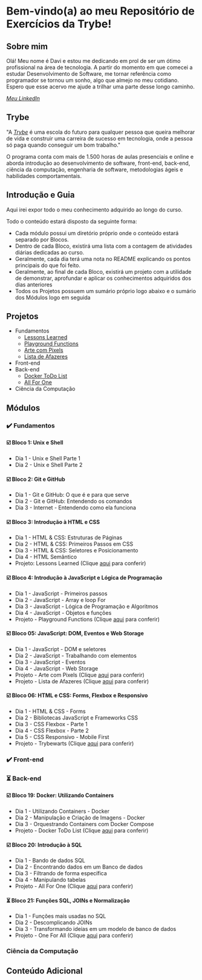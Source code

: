 # Bem-vindo(a) ao meu Repositório de Exercícios da Trybe!

## Sobre mim

Olá! Meu nome é Davi e estou me dedicando em prol de ser um ótimo profissional na área de tecnologia. A partir do momento em que comecei a estudar Desenvolvimento de Software,  me tornar referência como programador se tornou um sonho, algo que almejo no meu cotidiano. Espero que esse acervo me ajude a trilhar uma parte desse longo caminho.

_[Meu LinkedIn](https://www.linkedin.com/in/dvfreitas/)_

## Trybe

"A _[Trybe](https://www.betrybe.com)_ é uma escola do futuro para qualquer pessoa que queira melhorar de vida e construir uma carreira de sucesso em tecnologia, onde a pessoa só paga quando conseguir um bom trabalho."

O programa conta com mais de 1.500 horas de aulas presenciais e online e aborda introdução ao desenvolvimento de software, front-end, back-end, ciência da computação, engenharia de software, metodologias ágeis e habilidades comportamentais.

## Introdução e Guia

Aqui irei expor todo o meu conhecimento adquirido ao longo do curso.

Todo o conteúdo estará disposto da seguinte forma:
  * Cada módulo possui um diretório próprio onde o conteúdo estará separado por Blocos.
  * Dentro de cada Bloco, existirá uma lista com a contagem de atividades diárias dedicadas ao curso.
  * Geralmente, cada dia terá uma nota no README explicando os pontos principais do que foi feito.
  * Geralmente, ao final de cada Bloco, existirá um projeto com a utilidade de demonstrar, aprofundar e aplicar os conhecimentos adquiridos dos dias anteriores
  * Todos os Projetos possuem um sumário próprio logo abaixo e o sumário dos Módulos logo em seguida

## Projetos
  
  - Fundamentos
      - [Lessons Learned](https://github.com/davifreitas1/sd-017-project-lessons-learned)
      - [Playground Functions](https://github.com/davifreitas1/sd-17-playground-functions)
      - [Arte com Pixels](https://github.com/davifreitas1/sd-17-project-pixels-art)
      - [Lista de Afazeres](https://github.com/davifreitas1/sd-17-project-todo-list)
  - Front-end
  - Back-end
      - [Docker ToDo List](https://github.com/davifreitas1/sd-17-project-docker-todo-list)
      - [All For One](https://github.com/davifreitas1/sd-17-project-all-for-one)
  - Ciência da Computação

## Módulos

### ✔️ Fundamentos
  
  #### ☑️ Bloco 1: Unix e Shell
  * Dia 1 - Unix e Shell Parte 1
  * Dia 2 - Unix e Shell Parte 2
  
  #### ☑️ Bloco 2: Git e GitHub
  * Dia 1 - Git e GitHub: O que é e para que serve
  * Dia 2 - Git e GitHub: Entendendo os comandos
  * Dia 3 - Internet - Entendendo como ela funciona
  
  #### ☑️ Bloco 3: Introdução à HTML e CSS
  * Dia 1 - HTML & CSS: Estruturas de Páginas
  * Dia 2 - HTML & CSS: Primeiros Passos em CSS
  * Dia 3 - HTML & CSS: Seletores e Posicionamento
  * Dia 4 - HTML Semântico
  * Projeto: Lessons Learned (Clique [aqui](https://github.com/davifreitas1/sd-017-project-lessons-learned) para conferir)
  
  #### ☑️ Bloco 4: Introdução à JavaScript e Lógica de Programação
  * Dia 1 - JavaScript - Primeiros passos
  * Dia 2 - JavaScript - Array e loop For
  * Dia 3 - JavaScript - Lógica de Programação e Algoritmos
  * Dia 4 - JavaScript - Objetos e funções
  * Projeto - Playground Functions (Clique [aqui](https://github.com/davifreitas1/sd-17-playground-functions) para conferir)
  
  #### ☑️ Bloco 05: JavaScript: DOM, Eventos e Web Storage
  * Dia 1 - JavaScript - DOM e seletores
  * Dia 2 - JavaScript - Trabalhando com elementos
  * Dia 3 - JavaScript - Eventos
  * Dia 4 - JavaScript - Web Storage
  * Projeto - Arte com Pixels (Clique [aqui](https://github.com/davifreitas1/sd-17-project-pixels-art) para conferir)
  * Projeto - Lista de Afazeres (Clique [aqui](https://github.com/davifreitas1/sd-17-project-todo-list) para conferir)

  #### ☑️ Bloco 06: HTML e CSS: Forms, Flexbox e Responsivo
  * Dia 1 - HTML & CSS - Forms
  * Dia 2 - Bibliotecas JavaScript e Frameworks CSS
  * Dia 3 - CSS Flexbox - Parte 1
  * Dia 4 - CSS Flexbox - Parte 2
  * Dia 5 - CSS Responsivo - Mobile First
  * Projeto - Trybewarts (Clique [aqui]() para conferir)
  
### ✔️ Front-end

### :hourglass_flowing_sand: Back-end
  
  #### ☑️ Bloco 19: Docker: Utilizando Containers
  * Dia 1 - Utilizando Containers - Docker
  * Dia 2 - Manipulação e Criação de Imagens - Docker
  * Dia 3 - Orquestrando Containers com Docker Compose
  * Projeto - Docker ToDo List (Clique [aqui](https://github.com/davifreitas1/sd-17-project-docker-todo-list) para conferir)
  
  #### ☑️ Bloco 20: Introdução à SQL
  * Dia 1 - Bando de dados SQL
  * Dia 2 - Encontrando dados em um Banco de dados
  * Dia 3 - Filtrando de forma específica
  * Dia 4 - Manipulando tabelas
  * Projeto - All For One (Clique [aqui](https://github.com/davifreitas1/sd-17-project-all-for-one) para conferir)
  
  #### :hourglass_flowing_sand: Bloco 21: Funções SQL, JOINs e Normalização
  * Dia 1 - Funções mais usadas no SQL
  * Dia 2 - Descomplicando JOINs
  * Dia 3 - Transformando ideias em um modelo de banco de dados
  * Projeto - One For All (Clique [aqui]() para conferir)

### Ciência da Computação

## Conteúdo Adicional ##
